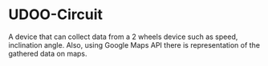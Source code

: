 # UDOO-Circuit
A device that can collect data from a 2 wheels device such as speed, inclination angle. Also, using Google Maps API there is representation of the gathered data on maps.
